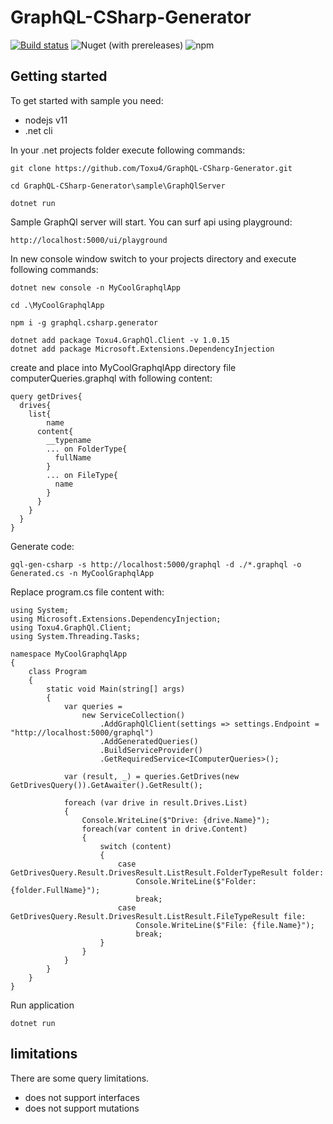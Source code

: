 # GraphQL-CSharp-Generator

[![Build status](https://ci.appveyor.com/api/projects/status/2lbxr0qk6csiparf/branch/master?svg=true)](https://ci.appveyor.com/project/Toxu4/graphql-csharp-generator/branch/master)
![Nuget (with prereleases)](https://img.shields.io/nuget/vpre/Toxu4.GraphQl.Client.svg)
![npm](https://img.shields.io/npm/v/graphql.csharp.generator.svg)

## Getting started

To get started with sample you need:

- nodejs v11
- .net cli


In your .net projects folder execute following commands:

```
git clone https://github.com/Toxu4/GraphQL-CSharp-Generator.git

cd GraphQL-CSharp-Generator\sample\GraphQlServer

dotnet run
```

Sample GraphQl server will start. You can surf api using playground:

```
http://localhost:5000/ui/playground
```

In new console window switch to your projects directory and execute following commands:

```
dotnet new console -n MyCoolGraphqlApp

cd .\MyCoolGraphqlApp

npm i -g graphql.csharp.generator

dotnet add package Toxu4.GraphQl.Client -v 1.0.15
dotnet add package Microsoft.Extensions.DependencyInjection
```

create and place into MyCoolGraphqlApp directory file computerQueries.graphql with following content:

```
query getDrives{
  drives{
    list{
  		name
      content{
        __typename
        ... on FolderType{
          fullName
        }
        ... on FileType{
          name
        }
      }
    }
  }
}
```

Generate code:

```
gql-gen-csharp -s http://localhost:5000/graphql -d ./*.graphql -o Generated.cs -n MyCoolGraphqlApp
```

Replace program.cs file content with:

```
using System;
using Microsoft.Extensions.DependencyInjection;
using Toxu4.GraphQl.Client;
using System.Threading.Tasks;

namespace MyCoolGraphqlApp
{
    class Program
    {
        static void Main(string[] args)
        {
            var queries = 
                new ServiceCollection()
                    .AddGraphQlClient(settings => settings.Endpoint = "http://localhost:5000/graphql")
                    .AddGeneratedQueries()
                    .BuildServiceProvider()
                    .GetRequiredService<IComputerQueries>();

            var (result, _) = queries.GetDrives(new GetDrivesQuery()).GetAwaiter().GetResult();

            foreach (var drive in result.Drives.List)
            {
                Console.WriteLine($"Drive: {drive.Name}");
                foreach(var content in drive.Content)
                {
                    switch (content)
                    {
                        case GetDrivesQuery.Result.DrivesResult.ListResult.FolderTypeResult folder:
                            Console.WriteLine($"Folder: {folder.FullName}");
                            break;
                        case GetDrivesQuery.Result.DrivesResult.ListResult.FileTypeResult file:
                            Console.WriteLine($"File: {file.Name}");
                            break;                        
                    }
                }
            }
        }
    }
}
```

Run application

```
dotnet run
```

## limitations

There are some query limitations. 

- does not support interfaces
- does not support mutations
